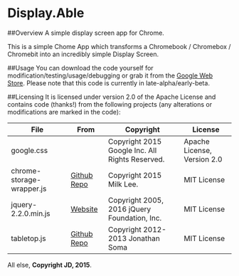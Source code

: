 # Display.Able

##Overview
A simple display screen app for Chrome.

This is a simple Chome App which transforms a Chromebook / Chromebox / Chromebit into an incredibly simple Display Screen.

##Usage
You can download the code yourself for modification/testing/usage/debugging or grab it from the [Google Web Store](https://chrome.google.com/webstore/). Please note that this code is currently in late-alpha/early-beta.

##Licensing
It is licensed under version 2.0 of the Apache License and contains code (thanks!) from the following projects (any alterations or modifications are marked in the code):

|File|From|Copyright|License|
|---|---|---|---|
|google.css||Copyright 2015 Google Inc. All Rights Reserved.|Apache License, Version 2.0|
|chrome-storage-wrapper.js|[Github Repo](https://github.com/lmk123/chrome-storage-wrapper)|Copyright 2015 Milk Lee.|MIT License|
|jquery-2.2.0.min.js|[Website](http://jquery.org)|Copyright 2005, 2016 jQuery Foundation, Inc.|MIT License|
|tabletop.js|[Github Repo](https://github.com/jsoma/tabletop)|Copyright 2012-2013 Jonathan Soma|MIT License|

All else, __Copyright JD, 2015__.